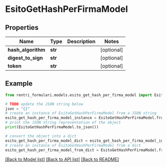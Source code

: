 # EsitoGetHashPerFirmaModel


## Properties

Name | Type | Description | Notes
------------ | ------------- | ------------- | -------------
**hash_algorithm** | **str** |  | [optional] 
**digest_to_sign** | **str** |  | [optional] 
**token** | **str** |  | [optional] 

## Example

```python
from rentri_formulari.models.esito_get_hash_per_firma_model import EsitoGetHashPerFirmaModel

# TODO update the JSON string below
json = "{}"
# create an instance of EsitoGetHashPerFirmaModel from a JSON string
esito_get_hash_per_firma_model_instance = EsitoGetHashPerFirmaModel.from_json(json)
# print the JSON string representation of the object
print(EsitoGetHashPerFirmaModel.to_json())

# convert the object into a dict
esito_get_hash_per_firma_model_dict = esito_get_hash_per_firma_model_instance.to_dict()
# create an instance of EsitoGetHashPerFirmaModel from a dict
esito_get_hash_per_firma_model_from_dict = EsitoGetHashPerFirmaModel.from_dict(esito_get_hash_per_firma_model_dict)
```
[[Back to Model list]](../README.md#documentation-for-models) [[Back to API list]](../README.md#documentation-for-api-endpoints) [[Back to README]](../README.md)


